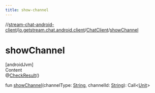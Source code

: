 ```yaml
---
title: show-channel
---
```

//[stream-chat-android-client](../../../index.md)/[io.getstream.chat.android.client](../index.md)/[ChatClient](index.md)/[showChannel](showChannel.md)



# showChannel  
[androidJvm]  
Content  
@[CheckResult](https://developer.android.com/reference/kotlin/androidx/annotation/CheckResult.html)()  
  
fun [showChannel](showChannel.md)(channelType: [String](https://kotlinlang.org/api/latest/jvm/stdlib/kotlin/-string/index.html), channelId: [String](https://kotlinlang.org/api/latest/jvm/stdlib/kotlin/-string/index.html)): Call&lt;[Unit](https://kotlinlang.org/api/latest/jvm/stdlib/kotlin/-unit/index.html)&gt;  



